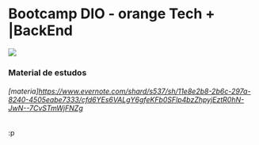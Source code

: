 # **Bootcamp DIO - orange Tech + |BackEnd** 

![](https://hermes.digitalinnovation.one/tracks/5443980d-31cb-4a9f-8dbd-065773810c04.png)

### Material de estudos

###### [materia]https://www.evernote.com/shard/s537/sh/11e8e2b8-2b6c-297a-8240-4505eabe7333/cfd6YEs6VALgY6gfeKFb0SFlp4bzZhpyjEztR0hN-JwN--7CvSTmWjFNZg

###### 
:p

